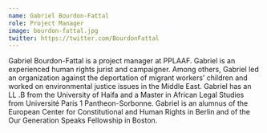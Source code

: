 ```yaml
---
name: Gabriel Bourdon-Fattal
role: Project Manager
image: bourdon-fattal.jpg
twitter: https://twitter.com/BourdonFattal
---
```

Gabriel Bourdon-Fattal is a project manager at PPLAAF.  Gabriel is an experienced human rights jurist and campaigner. Among others, Gabriel led an organization against the deportation of migrant workers’ children and worked on environmental justice issues in the Middle East. Gabriel has an LL .B from the University of Haifa and a Master in African Legal Studies from Université Paris 1 Pantheon-Sorbonne. Gabriel is an alumnus of the European Center for Constitutional and Human Rights in Berlin and of the Our Generation Speaks Fellowship in Boston.
